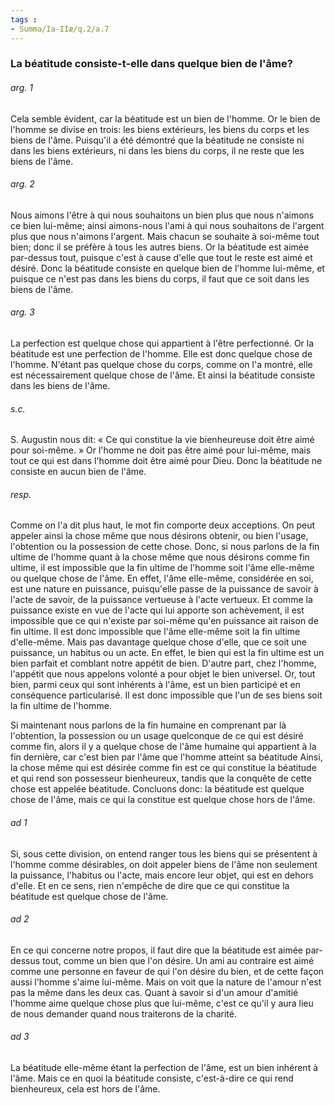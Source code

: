 ```yaml
---
tags : 
- Summa/Ia-IIæ/q.2/a.7
---
```


### La béatitude consiste-t-elle dans quelque bien de l'âme?



###### arg. 1
Cela semble évident, car la béatitude est un bien de l'homme. Or le bien de l'homme se divise en trois: les biens extérieurs, les biens du corps et les biens de l'âme. Puisqu'il a été démontré que la béatitude ne consiste ni dans les biens extérieurs, ni dans les biens du corps, il ne reste que les biens de l'âme. 

###### arg. 2
Nous aimons l'être à qui nous souhaitons un bien plus que nous n'aimons ce bien lui-même; ainsi aimons-nous l'ami à qui nous souhaitons de l'argent plus que nous n'aimons l'argent. Mais chacun se souhaite à soi-même tout bien; donc il se préfère à tous les autres biens. Or la béatitude est aimée par-dessus tout, puisque c'est à cause d'elle que tout le reste est aimé et désiré. Donc la béatitude consiste en quelque bien de l'homme lui-même, et puisque ce n'est pas dans les biens du corps, il faut que ce soit dans les biens de l'âme. 

###### arg. 3
La perfection est quelque chose qui appartient à l'être perfectionné. Or la béatitude est une perfection de l'homme. Elle est donc quelque chose de l'homme. N'étant pas quelque chose du corps, comme on l'a montré, elle est nécessairement quelque chose de l'âme. Et ainsi la béatitude consiste dans les biens de l'âme. 

###### s.c.
S. Augustin nous dit: « Ce qui constitue la vie bienheureuse doit être aimé pour soi-même. » Or l'homme ne doit pas être aimé pour lui-même, mais tout ce qui est dans l'homme doit être aimé pour Dieu. Donc la béatitude ne consiste en aucun bien de l'âme. 

###### resp.
Comme on l'a dit plus haut, le mot fin comporte deux acceptions. On peut appeler ainsi la chose même que nous désirons obtenir, ou bien l'usage, l'obtention ou la possession de cette chose. Donc, si nous parlons de la fin ultime de l'homme quant à la chose même que nous désirons comme fin ultime, il est impossible que la fin ultime de l'homme soit l'âme elle-même ou quelque chose de l'âme. En effet, l'âme elle-même, considérée en soi, est une nature en puissance, puisqu'elle passe de la puissance de savoir à l'acte de savoir, de la puissance vertueuse à l'acte vertueux. Et comme la puissance existe en vue de l'acte qui lui apporte son achèvement, il est impossible que ce qui n'existe par soi-même qu'en puissance ait raison de fin ultime. Il est donc impossible que l'âme elle-même soit la fin ultime d'elle-même. Mais pas davantage quelque chose d'elle, que ce soit une puissance, un habitus ou un acte. En effet, le bien qui est la fin ultime est un bien parfait et comblant notre appétit de bien. D'autre part, chez l'homme, l'appétit que nous appelons volonté a pour objet le bien universel. Or, tout bien, parmi ceux qui sont inhérents à l'âme, est un bien participé et en conséquence particularisé. Il est donc impossible que l'un de ses biens soit la fin ultime de l'homme. 

Si maintenant nous parlons de la fin humaine en comprenant par là l'obtention, la possession ou un usage quelconque de ce qui est désiré comme fin, alors il y a quelque chose de l'âme humaine qui appartient à la fin dernière, car c'est bien par l'âme que l'homme atteint sa béatitude Ainsi, la chose même qui est désirée comme fin est ce qui constitue la béatitude et qui rend son possesseur bienheureux, tandis que la conquête de cette chose est appelée béatitude. Concluons donc: la béatitude est quelque chose de l'âme, mais ce qui la constitue est quelque chose hors de l'âme. 

###### ad 1
Si, sous cette division, on entend ranger tous les biens qui se présentent à l'homme comme désirables, on doit appeler biens de l'âme non seulement la puissance, l'habitus ou l'acte, mais encore leur objet, qui est en dehors d'elle. Et en ce sens, rien n'empêche de dire que ce qui constitue la béatitude est quelque chose de l'âme. 

###### ad 2
En ce qui concerne notre propos, il faut dire que la béatitude est aimée par-dessus tout, comme un bien que l'on désire. Un ami au contraire est aimé comme une personne en faveur de qui l'on désire du bien, et de cette façon aussi l'homme s'aime lui-même. Mais on voit que la nature de l'amour n'est pas la même dans les deux cas. Quant à savoir si d'un amour d'amitié l'homme aime quelque chose plus que lui-même, c'est ce qu'il y aura lieu de nous demander quand nous traiterons de la charité. 

###### ad 3
La béatitude elle-même étant la perfection de l'âme, est un bien inhérent à l'âme. Mais ce en quoi la béatitude consiste, c'est-à-dire ce qui rend bienheureux, cela est hors de l'âme. 

